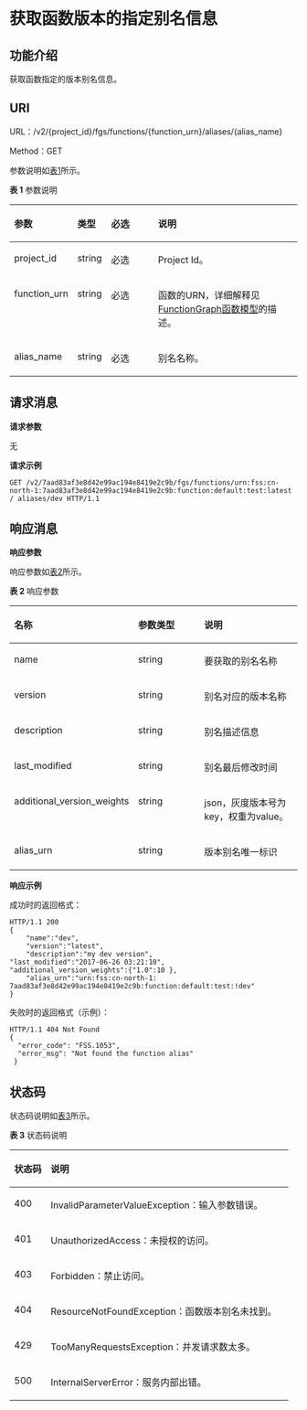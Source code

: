 # 获取函数版本的指定别名信息<a name="functiongraph_06_0117"></a>

## 功能介绍<a name="section1308294"></a>

获取函数指定的版本别名信息。

## URI<a name="section11774651"></a>

URL：/v2/\{project\_id\}/fgs/functions/\{function\_urn\}/aliases/\{alias\_name\}

Method：GET

参数说明如[表1](#table1784019155819)所示。

**表 1**  参数说明

<a name="table1784019155819"></a>
<table><thead align="left"><tr id="row15848191165815"><th class="cellrowborder" valign="top" width="17%" id="mcps1.2.5.1.1"><p id="p63561125816"><a name="p63561125816"></a><a name="p63561125816"></a>参数</p>
</th>
<th class="cellrowborder" valign="top" width="11%" id="mcps1.2.5.1.2"><p id="p10424113587"><a name="p10424113587"></a><a name="p10424113587"></a>类型</p>
</th>
<th class="cellrowborder" valign="top" width="18%" id="mcps1.2.5.1.3"><p id="p142111145819"><a name="p142111145819"></a><a name="p142111145819"></a>必选</p>
</th>
<th class="cellrowborder" valign="top" width="54%" id="mcps1.2.5.1.4"><p id="p2421111135812"><a name="p2421111135812"></a><a name="p2421111135812"></a>说明</p>
</th>
</tr>
</thead>
<tbody><tr id="row1384811113580"><td class="cellrowborder" valign="top" width="17%" headers="mcps1.2.5.1.1 "><p id="p9652121516588"><a name="p9652121516588"></a><a name="p9652121516588"></a>project_id</p>
</td>
<td class="cellrowborder" valign="top" width="11%" headers="mcps1.2.5.1.2 "><p id="p3652111514584"><a name="p3652111514584"></a><a name="p3652111514584"></a>string</p>
</td>
<td class="cellrowborder" valign="top" width="18%" headers="mcps1.2.5.1.3 "><p id="p196529153588"><a name="p196529153588"></a><a name="p196529153588"></a>必选</p>
</td>
<td class="cellrowborder" valign="top" width="54%" headers="mcps1.2.5.1.4 "><p id="p8652115135813"><a name="p8652115135813"></a><a name="p8652115135813"></a>Project Id。</p>
</td>
</tr>
<tr id="row168481012583"><td class="cellrowborder" valign="top" width="17%" headers="mcps1.2.5.1.1 "><p id="p8660415105810"><a name="p8660415105810"></a><a name="p8660415105810"></a>function_urn</p>
</td>
<td class="cellrowborder" valign="top" width="11%" headers="mcps1.2.5.1.2 "><p id="p176601615115814"><a name="p176601615115814"></a><a name="p176601615115814"></a>string</p>
</td>
<td class="cellrowborder" valign="top" width="18%" headers="mcps1.2.5.1.3 "><p id="p866021525812"><a name="p866021525812"></a><a name="p866021525812"></a>必选</p>
</td>
<td class="cellrowborder" valign="top" width="54%" headers="mcps1.2.5.1.4 "><p id="p186602157582"><a name="p186602157582"></a><a name="p186602157582"></a>函数的URN，详细解释见<a href="FunctionGraph函数模型.md">FunctionGraph函数模型</a>的描述。</p>
</td>
</tr>
<tr id="row384816145818"><td class="cellrowborder" valign="top" width="17%" headers="mcps1.2.5.1.1 "><p id="p1566011510581"><a name="p1566011510581"></a><a name="p1566011510581"></a>alias_name</p>
</td>
<td class="cellrowborder" valign="top" width="11%" headers="mcps1.2.5.1.2 "><p id="p11660915175813"><a name="p11660915175813"></a><a name="p11660915175813"></a>string</p>
</td>
<td class="cellrowborder" valign="top" width="18%" headers="mcps1.2.5.1.3 "><p id="p166672015205811"><a name="p166672015205811"></a><a name="p166672015205811"></a>必选</p>
</td>
<td class="cellrowborder" valign="top" width="54%" headers="mcps1.2.5.1.4 "><p id="p1666701505818"><a name="p1666701505818"></a><a name="p1666701505818"></a>别名名称。</p>
</td>
</tr>
</tbody>
</table>

## 请求消息<a name="section38862996"></a>

**请求参数**

无

**请求示例**

```
GET /v2/7aad83af3e8d42e99ac194e8419e2c9b/fgs/functions/urn:fss:cn-north-1:7aad83af3e8d42e99ac194e8419e2c9b:function:default:test:latest / aliases/dev HTTP/1.1
```

## 响应消息<a name="section14222652"></a>

**响应参数**

响应参数如[表2](#table394445163918)所示。    

**表 2**  响应参数

<a name="table394445163918"></a>
<table><thead align="left"><tr id="row5944851163912"><th class="cellrowborder" valign="top" width="20.202020202020204%" id="mcps1.2.4.1.1"><p id="p7944165193912"><a name="p7944165193912"></a><a name="p7944165193912"></a>名称</p>
</th>
<th class="cellrowborder" valign="top" width="31.313131313131308%" id="mcps1.2.4.1.2"><p id="p494413519391"><a name="p494413519391"></a><a name="p494413519391"></a>参数类型</p>
</th>
<th class="cellrowborder" valign="top" width="48.484848484848484%" id="mcps1.2.4.1.3"><p id="p159441351193918"><a name="p159441351193918"></a><a name="p159441351193918"></a>说明</p>
</th>
</tr>
</thead>
<tbody><tr id="row656714506269"><td class="cellrowborder" valign="top" width="20.202020202020204%" headers="mcps1.2.4.1.1 "><p id="p897220169325"><a name="p897220169325"></a><a name="p897220169325"></a>name</p>
</td>
<td class="cellrowborder" valign="top" width="31.313131313131308%" headers="mcps1.2.4.1.2 "><p id="p142135417295"><a name="p142135417295"></a><a name="p142135417295"></a>string</p>
</td>
<td class="cellrowborder" valign="top" width="48.484848484848484%" headers="mcps1.2.4.1.3 "><p id="p1421384119295"><a name="p1421384119295"></a><a name="p1421384119295"></a>要获取的别名名称</p>
</td>
</tr>
<tr id="row1447114561264"><td class="cellrowborder" valign="top" width="20.202020202020204%" headers="mcps1.2.4.1.1 "><p id="p19701163322"><a name="p19701163322"></a><a name="p19701163322"></a>version</p>
</td>
<td class="cellrowborder" valign="top" width="31.313131313131308%" headers="mcps1.2.4.1.2 "><p id="p9213341192920"><a name="p9213341192920"></a><a name="p9213341192920"></a>string</p>
</td>
<td class="cellrowborder" valign="top" width="48.484848484848484%" headers="mcps1.2.4.1.3 "><p id="p321310414293"><a name="p321310414293"></a><a name="p321310414293"></a>别名对应的版本名称</p>
</td>
</tr>
<tr id="row171881259182617"><td class="cellrowborder" valign="top" width="20.202020202020204%" headers="mcps1.2.4.1.1 "><p id="p18968181603213"><a name="p18968181603213"></a><a name="p18968181603213"></a>description</p>
</td>
<td class="cellrowborder" valign="top" width="31.313131313131308%" headers="mcps1.2.4.1.2 "><p id="p1213144152913"><a name="p1213144152913"></a><a name="p1213144152913"></a>string</p>
</td>
<td class="cellrowborder" valign="top" width="48.484848484848484%" headers="mcps1.2.4.1.3 "><p id="p152131417294"><a name="p152131417294"></a><a name="p152131417294"></a>别名描述信息</p>
</td>
</tr>
<tr id="row152771626162720"><td class="cellrowborder" valign="top" width="20.202020202020204%" headers="mcps1.2.4.1.1 "><p id="p1096571673212"><a name="p1096571673212"></a><a name="p1096571673212"></a>last_modified</p>
</td>
<td class="cellrowborder" valign="top" width="31.313131313131308%" headers="mcps1.2.4.1.2 "><p id="p121454162919"><a name="p121454162919"></a><a name="p121454162919"></a>string</p>
</td>
<td class="cellrowborder" valign="top" width="48.484848484848484%" headers="mcps1.2.4.1.3 "><p id="p1621414112915"><a name="p1621414112915"></a><a name="p1621414112915"></a>别名最后修改时间</p>
</td>
</tr>
<tr id="row670214468396"><td class="cellrowborder" valign="top" width="20.202020202020204%" headers="mcps1.2.4.1.1 "><p id="p187032463391"><a name="p187032463391"></a><a name="p187032463391"></a>additional_version_weights</p>
</td>
<td class="cellrowborder" valign="top" width="31.313131313131308%" headers="mcps1.2.4.1.2 "><p id="p024246194016"><a name="p024246194016"></a><a name="p024246194016"></a>string</p>
</td>
<td class="cellrowborder" valign="top" width="48.484848484848484%" headers="mcps1.2.4.1.3 "><p id="p470317469395"><a name="p470317469395"></a><a name="p470317469395"></a>json，灰度版本号为key，权重为value。</p>
</td>
</tr>
<tr id="row143501123142714"><td class="cellrowborder" valign="top" width="20.202020202020204%" headers="mcps1.2.4.1.1 "><p id="p139611116173219"><a name="p139611116173219"></a><a name="p139611116173219"></a>alias_urn</p>
</td>
<td class="cellrowborder" valign="top" width="31.313131313131308%" headers="mcps1.2.4.1.2 "><p id="p11214204112298"><a name="p11214204112298"></a><a name="p11214204112298"></a>string</p>
</td>
<td class="cellrowborder" valign="top" width="48.484848484848484%" headers="mcps1.2.4.1.3 "><p id="p1421410413290"><a name="p1421410413290"></a><a name="p1421410413290"></a>版本别名唯一标识</p>
</td>
</tr>
</tbody>
</table>

**响应示例**

成功时的返回格式：

```
HTTP/1.1 200
{ 
    "name":"dev",  
    "version":"latest", 
    "description":"my dev version", 
"last_modified":"2017-06-26 03:21:10", 
"additional_version_weights":{"1.0":10 },
    "alias_urn":"urn:fss:cn-north-1: 7aad83af3e8d42e99ac194e8419e2c9b:function:default:test:!dev" 
}
```

失败时的返回格式（示例）：

```
HTTP/1.1 404 Not Found
{ 
  "error_code": "FSS.1053", 
  "error_msg": "Not found the function alias" 
 }
```

## 状态码<a name="section60895011"></a>

状态码说明如[表3](#d0e4957)所示。

**表 3**  状态码说明

<a name="d0e4957"></a>
<table><thead align="left"><tr id="row28194798"><th class="cellrowborder" valign="top" width="13.13%" id="mcps1.2.3.1.1"><p id="p2077268"><a name="p2077268"></a><a name="p2077268"></a>状态码</p>
</th>
<th class="cellrowborder" valign="top" width="86.87%" id="mcps1.2.3.1.2"><p id="p34041019"><a name="p34041019"></a><a name="p34041019"></a>说明</p>
</th>
</tr>
</thead>
<tbody><tr id="row5859146"><td class="cellrowborder" valign="top" width="13.13%" headers="mcps1.2.3.1.1 "><p id="p4828842"><a name="p4828842"></a><a name="p4828842"></a>400</p>
</td>
<td class="cellrowborder" valign="top" width="86.87%" headers="mcps1.2.3.1.2 "><p id="p55591939"><a name="p55591939"></a><a name="p55591939"></a>InvalidParameterValueException：输入参数错误。</p>
</td>
</tr>
<tr id="row30565404"><td class="cellrowborder" valign="top" width="13.13%" headers="mcps1.2.3.1.1 "><p id="p59878620"><a name="p59878620"></a><a name="p59878620"></a>401</p>
</td>
<td class="cellrowborder" valign="top" width="86.87%" headers="mcps1.2.3.1.2 "><p id="p18330024"><a name="p18330024"></a><a name="p18330024"></a>UnauthorizedAccess：未授权的访问。</p>
</td>
</tr>
<tr id="row12529341423"><td class="cellrowborder" valign="top" width="13.13%" headers="mcps1.2.3.1.1 "><p id="p105291546423"><a name="p105291546423"></a><a name="p105291546423"></a>403</p>
</td>
<td class="cellrowborder" valign="top" width="86.87%" headers="mcps1.2.3.1.2 "><p id="p25291843426"><a name="p25291843426"></a><a name="p25291843426"></a>Forbidden：禁止访问。</p>
</td>
</tr>
<tr id="row30752495"><td class="cellrowborder" valign="top" width="13.13%" headers="mcps1.2.3.1.1 "><p id="p7924153"><a name="p7924153"></a><a name="p7924153"></a>404</p>
</td>
<td class="cellrowborder" valign="top" width="86.87%" headers="mcps1.2.3.1.2 "><p id="p37876676"><a name="p37876676"></a><a name="p37876676"></a>ResourceNotFoundException：函数版本别名未找到。</p>
</td>
</tr>
<tr id="row5345769"><td class="cellrowborder" valign="top" width="13.13%" headers="mcps1.2.3.1.1 "><p id="p30354168"><a name="p30354168"></a><a name="p30354168"></a>429</p>
</td>
<td class="cellrowborder" valign="top" width="86.87%" headers="mcps1.2.3.1.2 "><p id="p42768539"><a name="p42768539"></a><a name="p42768539"></a>TooManyRequestsException：并发请求数太多。</p>
</td>
</tr>
<tr id="row49372536"><td class="cellrowborder" valign="top" width="13.13%" headers="mcps1.2.3.1.1 "><p id="p39752469"><a name="p39752469"></a><a name="p39752469"></a>500</p>
</td>
<td class="cellrowborder" valign="top" width="86.87%" headers="mcps1.2.3.1.2 "><p id="p65833402"><a name="p65833402"></a><a name="p65833402"></a>InternalServerError：服务内部出错。</p>
</td>
</tr>
</tbody>
</table>


